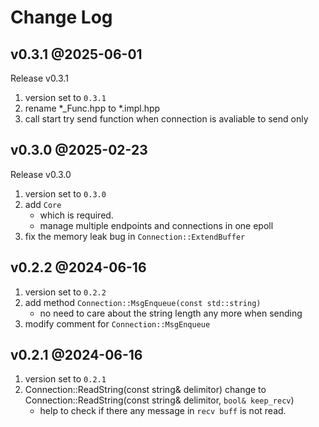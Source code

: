 # Change Log

## v0.3.1 @2025-06-01
Release v0.3.1
1. version set to `0.3.1`
1. rename *_Func.hpp to *.impl.hpp
1. call start try send function when connection is avaliable to send only

## v0.3.0 @2025-02-23
Release v0.3.0
1. version set to `0.3.0`
1. add `Core`
    - which is required.
    - manage multiple endpoints and connections in one epoll
1. fix the memory leak bug in `Connection::ExtendBuffer`

## v0.2.2 @2024-06-16
1. version set to `0.2.2`
1. add method `Connection::MsgEnqueue(const std::string)`
    - no need to care about the string length any more when sending
1. modify comment for `Connection::MsgEnqueue`

## v0.2.1 @2024-06-16
1. version set to `0.2.1`
1. Connection::ReadString(const string& delimitor) change to Connection::ReadString(const string& delimitor, `bool& keep_recv`) 
    - help to check if there any message in `recv buff` is not read.